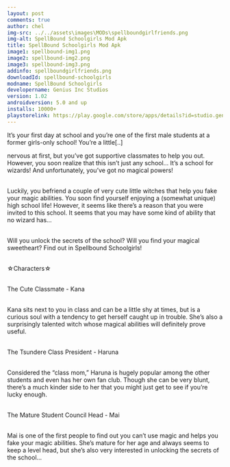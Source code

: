 ```yaml
---
layout: post
comments: true
author: chel
img-src: ../../assets\images\MODs\spellboundgirlfriends.png
img-alt: SpellBound Schoolgirls Mod Apk
title: SpellBound Schoolgirls Mod Apk
image1: spellbound-img1.png
image2: spellbound-img2.png
image3: spellbound-img3.png
addinfo: spellboundgirlfriends.png
downloadId: spellbound-schoolgirls
modname: SpellBound Schoolgirls
developername: Genius Inc Studios
version: 1.02
androidversion: 5.0 and up
installs: 10000+
playstorelink: https://play.google.com/store/apps/details?id=studio.genius.mazyogakuen
---
```

<p>It’s your first day at school and you’re one of the first male students at a former girls-only school! You’re a little[..]

nervous at first, but you’ve got supportive classmates to help you out. However, you soon realize that this isn’t just any school… It’s a school for wizards! And unfortunately, you’ve got no magical powers!<br><br>

Luckily, you befriend a couple of very cute little witches that help you fake your magic abilities. You soon find yourself enjoying a (somewhat unique) high school life! However, it seems like there’s a reason that you were invited to this school. It seems that you may have some kind of ability that no wizard has…<br><br>

Will you unlock the secrets of the school? Will you find your magical sweetheart? Find out in Spellbound Schoolgirls!<br><br>

☆Characters☆<br><br>

The Cute Classmate - Kana<br><br>

Kana sits next to you in class and can be a little shy at times, but is a curious soul with a tendency to get herself caught up in trouble. She’s also a surprisingly talented witch whose magical abilities will definitely prove useful.<br><br>

The Tsundere Class President - Haruna<br><br>

Considered the “class mom,” Haruna is hugely popular among the other students and even has her own fan club. Though she can be very blunt, there’s a much kinder side to her that you might just get to see if you’re lucky enough.<br><br>

The Mature Student Council Head - Mai<br><br>

Mai is one of the first people to find out you can’t use magic and helps you fake your magic abilities. She’s mature for her age and always seems to keep a level head, but she’s also very interested in unlocking the secrets of the school...</p>